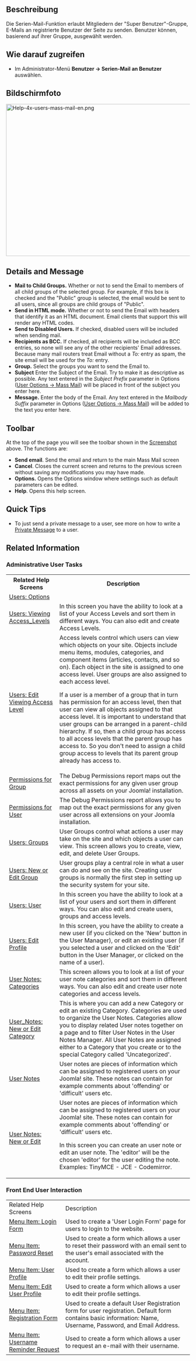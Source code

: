 <!-- Filename: Help4.x:Mass_Mail_Users / Display title: Serien-Mail an Benutzer -->

## Beschreibung

Die Serien-Mail-Funktion erlaubt Mitgliedern der "Super
Benutzer"-Gruppe, E-Mails an registrierte Benutzer der Seite zu senden.
Benutzer können, basierend auf ihrer Gruppe, ausgewählt werden.

## Wie darauf zugreifen

- Im Administrator-Menü **Benutzer **→** Serien-Mail an Benutzer**
  auswählen.

## Bildschirmfoto

<img
src="https://docs.joomla.org/images/2/2b/Help-4x-users-mass-mail-en.png"
decoding="async" data-file-width="800" data-file-height="416"
width="800" height="416" alt="Help-4x-users-mass-mail-en.png" />

## Details and Message

- **Mail to Child Groups.** Whether or not to send the Email to members
  of all child groups of the selected group. For example, if this box is
  checked and the "Public" group is selected, the email would be sent to
  all users, since all groups are child groups of "Public".
- **Send in HTML mode.** Whether or not to send the Email with headers
  that identify it as an HTML document. Email clients that support this
  will render any HTML codes.
- **Send to Disabled Users.** If checked, disabled users will be
  included when sending mail.
- **Recipients as BCC.** If checked, all recipients will be included as
  BCC entries, so none will see any of the other recipients' Email
  addresses. Because many mail routers treat Email without a *To:* entry
  as spam, the site email will be used for the *To:* entry.
- **Group.** Select the groups you want to send the Email to.
- **Subject** Enter the Subject of the Email. Try to make it as
  descriptive as possible. Any text entered in the *Subject Prefix*
  parameter in Options ([User Options → Mass
  Mail](https://docs.joomla.org/Help4.x:Users:_Options/en#Mass_Email "Help4.x:Users: Options/en"))
  will be placed in front of the subject you enter here.
- **Message.** Enter the body of the Email. Any text entered in the
  *Mailbody Suffix* parameter in Options ([User Options → Mass
  Mail](https://docs.joomla.org/Help4.x:Users:_Options/en#Mass_Email "Help4.x:Users: Options/en"))
  will be added to the text you enter here.

## Toolbar

At the top of the page you will see the toolbar shown in the
[Screenshot](#Screenshot) above. The functions are:

- **Send email**. Send the email and return to the main Mass Mail screen
- **Cancel**. Closes the current screen and returns to the previous
  screen without saving any modifications you may have made.
- **Options.** Opens the Options window where settings such as default
  parameters can be edited.
- **Help**. Opens this help screen.

## Quick Tips

- To just send a private message to a user, see more on how to write a
  [Private
  Message](https://docs.joomla.org/Help4.x:Private_Messages:_Write/en "Help4.x:Private Messages: Write/en")
  to a user.

## Related Information

### Administrative User Tasks

<table class="wikitable">

<tbody>
<tr class="header">
<th>Related Help Screens</th>
<th>Description</th>
</tr>
&#10;<tr class="odd">
<td><a href="https://docs.joomla.org/Help4.x:Users:_Options/en"
title="Help4.x:Users: Options/en">Users: Options</a></td>
<td></td>
</tr>
<tr class="even">
<td><a
href="https://docs.joomla.org/Help4.x:Users:_Viewing_Access_Levels/en"
title="Help4.x:Users: Viewing Access Levels/en">Users: Viewing
Access_Levels</a></td>
<td>In this screen you have the ability to look at a list of your Access
Levels and sort them in different ways. You can also edit and create
Access Levels.</td>
</tr>
<tr class="odd">
<td><a
href="https://docs.joomla.org/Help4.x:Users:_Edit_Viewing_Access_Level/en"
title="Help4.x:Users: Edit Viewing Access Level/en">Users: Edit Viewing
Access Level</a></td>
<td>Access levels control which users can view which objects on your
site. Objects include menu items, modules, categories, and component
items (articles, contacts, and so on). Each object in the site is
assigned to one access level. User groups are also assigned to each
access level.
<p>If a user is a member of a group that in turn has permission for an
access level, then that user can view all objects assigned to that
access level. It is important to understand that user groups can be
arranged in a parent-child hierarchy. If so, then a child group has
access to all access levels that the parent group has access to. So you
don't need to assign a child group access to levels that its parent
group already has access to.</p></td>
</tr>
<tr class="even">
<td><a href="https://docs.joomla.org/Help4.x:Permissions_for_Group/en"
title="Help4.x:Permissions for Group/en">Permissions for Group</a></td>
<td>The Debug Permissions report maps out the exact permissions for any
given user group across all assets on your Joomla! installation.</td>
</tr>
<tr class="odd">
<td><a href="https://docs.joomla.org/Help4.x:Permissions_for_User/en"
title="Help4.x:Permissions for User/en">Permissions for User</a></td>
<td>The Debug Permissions report allows you to map out the exact
permissions for any given user across all extensions on your Joomla
installation.</td>
</tr>
<tr class="even">
<td><a href="https://docs.joomla.org/Help4.x:Users:_Groups/en"
title="Help4.x:Users: Groups/en">Users: Groups</a></td>
<td>User Groups control what actions a user may take on the site and
which objects a user can view. This screen allows you to create, view,
edit, and delete User Groups.</td>
</tr>
<tr class="odd">
<td><a
href="https://docs.joomla.org/Help4.x:Users:_New_or_Edit_Group/en"
title="Help4.x:Users: New or Edit Group/en">Users: New or Edit
Group</a></td>
<td>User groups play a central role in what a user can do and see on the
site. Creating user groups is normally the first step in setting up the
security system for your site.</td>
</tr>
<tr class="even">
<td><a href="https://docs.joomla.org/Help4.x:Users/en"
title="Help4.x:Users/en">Users: User</a></td>
<td>In this screen you have the ability to look at a list of your users
and sort them in different ways. You can also edit and create users,
groups and access levels.</td>
</tr>
<tr class="odd">
<td><a href="https://docs.joomla.org/Help4.x:Users:_Edit_Profile/en"
title="Help4.x:Users: Edit Profile/en">Users: Edit Profile</a></td>
<td>In this screen, you have the ability to create a new user (if you
clicked on the 'New' button in the User Manager), or edit an existing
user (if you selected a user and clicked on the 'Edit' button in the
User Manager, or clicked on the name of a user).</td>
</tr>
<tr class="even">
<td><a href="https://docs.joomla.org/Help4.x:User_Notes:_Categories/en"
title="Help4.x:User Notes: Categories/en">User Notes:
Categories</a></td>
<td>This screen allows you to look at a list of your user note
categories and sort them in different ways. You can also edit and create
user note categories and access levels.</td>
</tr>
<tr class="odd">
<td><a
href="https://docs.joomla.org/Help4.x:User_Notes:_New_or_Edit_Category/en"
title="Help4.x:User Notes: New or Edit Category/en">User_Notes: New or
Edit Category</a></td>
<td>This is where you can add a new Category or edit an existing
Category. Categories are used to organize the User Notes. Categories
allow you to display related User notes together on a page and to filter
User Notes in the User Notes Manager. All User Notes are assigned either
to a Category that you create or to the special Category called
'Uncategorized'.</td>
</tr>
<tr class="even">
<td><a href="https://docs.joomla.org/Help4.x:User_Notes/en"
title="Help4.x:User Notes/en">User Notes</a></td>
<td>User notes are pieces of information which can be assigned to
registered users on your Joomla! site. These notes can contain for
example comments about 'offending' or 'difficult' users etc.</td>
</tr>
<tr class="odd">
<td><a href="https://docs.joomla.org/Help4.x:User_Notes:_New_or_Edit/en"
title="Help4.x:User Notes: New or Edit/en">User Notes: New or
Edit</a></td>
<td>User notes are pieces of information which can be assigned to
registered users on your Joomla! site. These notes can contain for
example comments about 'offending' or 'difficult' users etc.
<p>In this screen you can create an user note or edit an user note. The
'editor' will be the chosen 'editor' for the user editing the note.
Examples: TinyMCE - JCE - Codemirror.</p></td>
</tr>
</tbody>
</table>

### Front End User Interaction

|                                                                                                                                                                   |                                                                                                                                                              |
|-------------------------------------------------------------------------------------------------------------------------------------------------------------------|--------------------------------------------------------------------------------------------------------------------------------------------------------------|
| Related Help Screens                                                                                                                                              | Description                                                                                                                                                  |
| [Menu Item: Login Form](https://docs.joomla.org/Help4.x:Menu_Item:_Login_Form/en "Help4.x:Menu Item: Login Form/en")                                              | Used to create a 'User Login Form' page for users to login to the website.                                                                                   |
| [Menu Item: Password Reset](https://docs.joomla.org/Help4.x:Menu_Item:_Password_Reset/en "Help4.x:Menu Item: Password Reset/en")                                  | Used to create a form which allows a user to reset their password with an email sent to the user's email associated with the account.                        |
| [Menu Item: User Profile](https://docs.joomla.org/Help4.x:Menu_Item:_User_Profile/en "Help4.x:Menu Item: User Profile/en")                                        | Used to create a form which allows a user to edit their profile settings.                                                                                    |
| [Menu Item: Edit User Profile](https://docs.joomla.org/Help4.x:Menu_Item:_Edit_User_Profile/en "Help4.x:Menu Item: Edit User Profile/en")                         | Used to create a form which allows a user to edit their profile settings.                                                                                    |
| [Menu Item: Registration Form](https://docs.joomla.org/Help4.x:Menu_Item:_Registration_Form/en "Help4.x:Menu Item: Registration Form/en")                         | Used to create a default User Registration form for user registration. Default form contains basic information: Name, Username, Password, and Email Address. |
| [Menu Item: Username Reminder Request](https://docs.joomla.org/Help4.x:Menu_Item:_Username_Reminder_Request/en "Help4.x:Menu Item: Username Reminder Request/en") | Used to create a form which allows a user to request an e-mail with their username.                                                                          |
